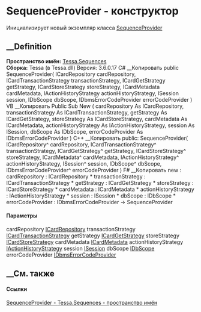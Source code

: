 # SequenceProvider - конструктор
Инициализирует новый экземпляр класса
[SequenceProvider](T_Tessa_Sequences_SequenceProvider.htm)
##  __Definition
 **Пространство имён:** [Tessa.Sequences](N_Tessa_Sequences.htm)  
 **Сборка:** Tessa (в Tessa.dll) Версия: 3.6.0.17
C# __Копировать
     public SequenceProvider(
    	ICardRepository cardRepository,
    	ICardTransactionStrategy transactionStrategy,
    	ICardGetStrategy getStrategy,
    	ICardStoreStrategy storeStrategy,
    	ICardMetadata cardMetadata,
    	IActionHistoryStrategy actionHistoryStrategy,
    	ISession session,
    	IDbScope dbScope,
    	IDbmsErrorCodeProvider errorCodeProvider
    )
VB __Копировать
     Public Sub New ( 
    	cardRepository As ICardRepository,
    	transactionStrategy As ICardTransactionStrategy,
    	getStrategy As ICardGetStrategy,
    	storeStrategy As ICardStoreStrategy,
    	cardMetadata As ICardMetadata,
    	actionHistoryStrategy As IActionHistoryStrategy,
    	session As ISession,
    	dbScope As IDbScope,
    	errorCodeProvider As IDbmsErrorCodeProvider
    )
C++ __Копировать
     public:
    SequenceProvider(
    	ICardRepository^ cardRepository, 
    	ICardTransactionStrategy^ transactionStrategy, 
    	ICardGetStrategy^ getStrategy, 
    	ICardStoreStrategy^ storeStrategy, 
    	ICardMetadata^ cardMetadata, 
    	IActionHistoryStrategy^ actionHistoryStrategy, 
    	ISession^ session, 
    	IDbScope^ dbScope, 
    	IDbmsErrorCodeProvider^ errorCodeProvider
    )
F# __Копировать
     new : 
            cardRepository : ICardRepository * 
            transactionStrategy : ICardTransactionStrategy * 
            getStrategy : ICardGetStrategy * 
            storeStrategy : ICardStoreStrategy * 
            cardMetadata : ICardMetadata * 
            actionHistoryStrategy : IActionHistoryStrategy * 
            session : ISession * 
            dbScope : IDbScope * 
            errorCodeProvider : IDbmsErrorCodeProvider -> SequenceProvider
#### Параметры
cardRepository [ICardRepository](T_Tessa_Cards_ICardRepository.htm)
transactionStrategy
[ICardTransactionStrategy](T_Tessa_Cards_ComponentModel_ICardTransactionStrategy.htm)
getStrategy
[ICardGetStrategy](T_Tessa_Cards_ComponentModel_ICardGetStrategy.htm)
storeStrategy
[ICardStoreStrategy](T_Tessa_Cards_ComponentModel_ICardStoreStrategy.htm)
cardMetadata [ICardMetadata](T_Tessa_Cards_ICardMetadata.htm)
actionHistoryStrategy
[IActionHistoryStrategy](T_Tessa_Platform_Runtime_IActionHistoryStrategy.htm)
session [ISession](T_Tessa_Platform_Runtime_ISession.htm)
dbScope [IDbScope](T_Tessa_Platform_Data_IDbScope.htm)
errorCodeProvider
[IDbmsErrorCodeProvider](T_Tessa_Platform_Data_IDbmsErrorCodeProvider.htm)
## __См. также
#### Ссылки
[SequenceProvider - ](T_Tessa_Sequences_SequenceProvider.htm)
[Tessa.Sequences - пространство имён](N_Tessa_Sequences.htm)
